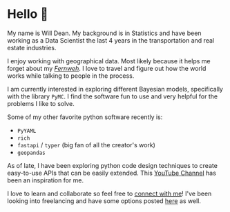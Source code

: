 # Hello :wave:

My name is Will Dean. My background is in Statistics and have been working as a Data Scientist the last 4 years in the transportation and real estate industries. 

I enjoy working with geographical data. Most likely because it helps me forget about my [*Fernweh*](https://www.linguee.de/deutsch-englisch/search?source=auto&query=fernweh). I love to travel and figure out how the world works while talking to people in the process. 

I am currently interested in exploring different Bayesian models, specifically with the library `PyMC`. I find the software fun to use and very helpful for the problems I like to solve. 

Some of my other favorite python software recently is: 
- `PyYAML`
- `rich`
- `fastapi` / `typer` (big fan of all the creator's work)
- `geopandas` 

As of late, I have been exploring python code design techniques to create easy-to-use APIs that can be easily extended. This [YouTube Channel](https://www.youtube.com/c/ArjanCodes) has been an inspiration for me. 

I love to learn and collaborate so feel free to [connect with me](https://www.linkedin.com/in/williambdean/)! I've been looking into freelancing and have some options posted [here](https://www.fiverr.com/williamdean600?up_rollout=true) as well. 


